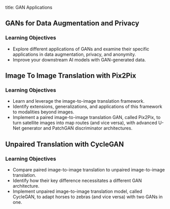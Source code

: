 title: GAN Applications


## GANs for Data Augmentation and Privacy

### Learning Objectives

- Explore different applications of GANs and examine their specific applications in data augmentation, privacy, and anonymity.
- Improve your downstream AI models with GAN-generated data.


## Image To Image Translation with Pix2Pix

### Learning Objectives


- Learn and leverage the image-to-image translation framework.
- Identify extensions, generalizations, and applications of this framework to modalities beyond images.
- Implement a paired image-to-image translation GAN, called Pix2Pix, to turn satellite images into map routes (and vice versa), with advanced U-Net generator and PatchGAN discriminator architectures.

## Unpaired Translation with CycleGAN

### Learning Objectives


- Compare paired image-to-image translation to unpaired image-to-image translation.
- Identify how their key difference necessitates a different GAN architecture.
- Implement unpaired image-to-image translation model, called CycleGAN, to adapt horses to zebras (and vice versa) with two GANs in one.


